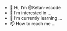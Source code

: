 - 👋 Hi, I’m @Ketan-vscode
- 👀 I’m interested in ...
- 🌱 I’m currently learning ...
- 📫 How to reach me ...

<!---
Ketan-vscode/Ketan-vscode is a ✨ special ✨ repository because its `README.md` (this file) appears on your GitHub profile.
You can click the Preview link to take a look at your changes.
--->
